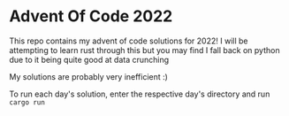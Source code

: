 # Advent Of Code 2022

This repo contains my advent of code solutions for 2022!
I will be attempting to learn rust through this but you may find I fall back on python due to it being quite good at data crunching


My solutions are probably very inefficient :)

To run each day's solution, enter the respective day's directory and run `cargo run`
